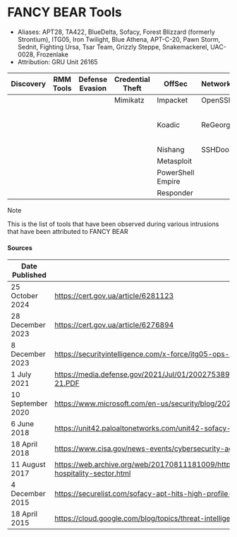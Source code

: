 # FANCY BEAR Tools
- Aliases: APT28, TA422, BlueDelta, Sofacy, Forest Blizzard (formerly Strontium),	ITG05, Iron Twilight, Blue Athena, APT-C-20, Pawn Storm, Sednit, Fighting Ursa, Tsar Team, Grizzly Steppe, Snakemackerel, UAC-0028, Frozenlake
- Attribution: GRU Unit 26165

| Discovery | RMM Tools | Defense Evasion | Credential Theft | OffSec | Networking | LOLBAS | Exfiltration |
|---|---|---|---|---|---|---|---|
| | | | Mimikatz | Impacket | OpenSSH | MiniDump | |
| | | | | Koadic | ReGeorg | Windows Event Utility (wevtutil) | |
| | | | | Nishang | SSHDoor | | |
| | | | | Metasploit | | | |
| | | | | PowerShell Empire | | | |
| | | | | Responder | | | |

> [!NOTE]
> This is the list of tools that have been observed during various intrusions that have been attributed to FANCY BEAR

#### Sources
| Date Published | Report |
|---|---|
| 25 October 2024 | https://cert.gov.ua/article/6281123 |
| 28 December 2023 | https://cert.gov.ua/article/6276894 |
| 8 December 2023 | https://securityintelligence.com/x-force/itg05-ops-leverage-israel-hamas-conflict-lures-to-deliver-headlace-malware/ |
| 1 July 2021 | https://media.defense.gov/2021/Jul/01/2002753896/-1/-1/1/CSA_GRU_GLOBAL_BRUTE_FORCE_CAMPAIGN_UOO158036-21.PDF |
| 10 September 2020 | https://www.microsoft.com/en-us/security/blog/2020/09/10/strontium-detecting-new-patters-credential-harvesting/ |
| 6 June 2018 | https://unit42.paloaltonetworks.com/unit42-sofacy-groups-parallel-attacks/ |
| 18 April 2018 | https://www.cisa.gov/news-events/cybersecurity-advisories/aa23-108 |
| 11 August 2017 | https://web.archive.org/web/20170811181009/https://www.fireeye.com/blog/threat-research/2017/08/apt28-targets-hospitality-sector.html |
| 4 December 2015 | https://securelist.com/sofacy-apt-hits-high-profile-targets-with-updated-toolset/72924/ |
| 18 April 2015 | https://cloud.google.com/blog/topics/threat-intelligence/probable-apt28-useo/ |
